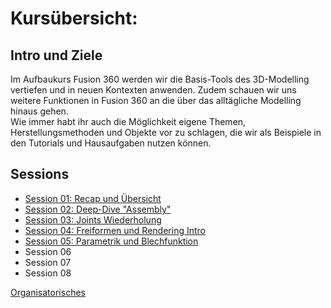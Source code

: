 # Kursübersicht:


## Intro und Ziele

Im Aufbaukurs Fusion 360 werden wir die Basis-Tools des 3D-Modelling vertiefen und in neuen Kontexten anwenden. Zudem schauen wir uns weitere Funktionen in Fusion 360 an die über das alltägliche Modelling hinaus gehen.  
Wie immer habt ihr auch die Möglichkeit eigene Themen, Herstellungsmethoden und Objekte vor zu schlagen, die wir als Beispiele in den Tutorials und Hausaufgaben nutzen können. 

## Sessions

- [ Session 01: Recap und Übersicht](CAD2/CAD2_Session01.md)  
- [ Session 02: Deep-Dive "Assembly"](CAD2/CAD2_Session02.md)  
- [ Session 03: Joints Wiederholung](CAD2/CAD2_Session03.md)  
- [ Session 04: Freiformen und Rendering Intro](CAD2/CAD2_Session04.md)  
- [ Session 05: Parametrik und Blechfunktion](CAD2_Session05.md)  
- Session 06  
- Session 07  
- Session 08  


[Organisatorisches](../Orga/Organisatorisches.md ':include')
